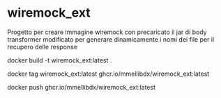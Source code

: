# wiremock_ext
Progetto per creare immagine wiremock con precaricato il jar di body transformer modificato per generare dinamicamente i nomi dei file per il recupero delle response



docker build -t  wiremock_ext:latest  .

docker tag  wiremock_ext:latest ghcr.io/mmellibdx/wiremock_ext:latest

 docker push ghcr.io/mmellibdx/wiremock_ext:latest
